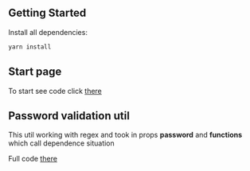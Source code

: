 ## Getting Started

Install all dependencies:
```bash
yarn install
```

## Start page
To start see code click <a href='https://github.com/Viktror-INC/password-ipnut-validation/blob/main/pages/index.tsx'>there</a>


## Password validation util
This util working with regex and took in props <b>password</b> and <b>functions</b> which call dependence situation
<p>Full code <a href='https://github.com/Viktror-INC/password-ipnut-validation/blob/main/src/utils/passwordValidation.ts'>there</a></p>
